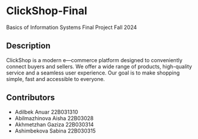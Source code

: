 # ClickShop-Final
Basics of Information Systems Final Project Fall 2024

## Description
ClickShop is a modern e—commerce platform designed to conveniently connect buyers and sellers. We offer a wide range of products, high-quality service and a seamless user experience. Our goal is to make shopping simple, fast and accessible to everyone.

## Contributors 
* Adilbek Anuar 22B031310
 * Abilmazhinova Aisha 22B03028
 * Akhmetzhan Gaziza 22B030314
 * Ashimbekova Sabina 22B030315
